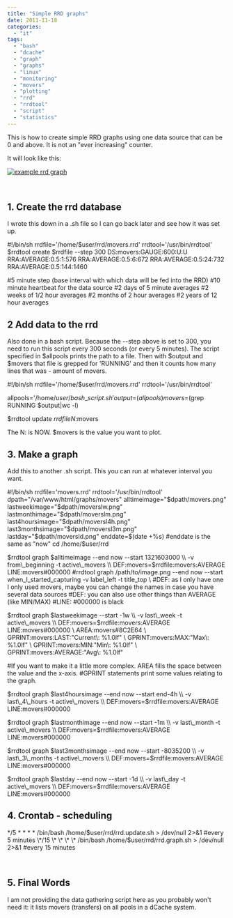 ```yaml
---
title: "Simple RRD graphs"
date: 2011-11-18
categories: 
  - "it"
tags: 
  - "bash"
  - "dcache"
  - "graph"
  - "graphs"
  - "linux"
  - "monitoring"
  - "movers"
  - "plotting"
  - "rrd"
  - "rrdtool"
  - "script"
  - "statistics"
---
```


This is how to create simple RRD graphs using one data source that can be 0 and above. It is not an "ever increasing" counter.

It will look like this:

[![example rrd graph](images/movers-300x96.png "movers")](http://www.guldmyr.com/blog/wp-content/uploads/movers.png)

 

## 1\. Create the rrd database

I wrote this down in a .sh file so I can go back later and see how it was set up.

#!/bin/sh rrdfile='/home/$user/rrd/movers.rrd' rrdtool='/usr/bin/rrdtool' $rrdtool create $rrdfile --step 300 DS:movers:GAUGE:600:U:U RRA:AVERAGE:0.5:1:576 RRA:AVERAGE:0.5:6:672 RRA:AVERAGE:0.5:24:732 RRA:AVERAGE:0.5:144:1460

#5 minute step (base interval with which data will be fed into the RRD) #10 minute heartbeat for the data source #2 days of 5 minute averages #2 weeks of 1/2 hour averages #2 months of 2 hour averages #2 years of 12 hour averages  

## 2 Add data to the rrd

Also done in a bash script. Because the --step above is set to 300, you need to run this script every 300 seconds (or every 5 minutes). The script specified in $allpools prints the path to a file. Then with $output and $movers that file is grepped for 'RUNNING' and then it counts how many lines that was - amount of movers.

#!/bin/sh
rrdfile='/home/$user/rrd/movers.rrd'
rrdtool='/usr/bin/rrdtool'

allpools='/home/$user/bash\_script.sh'
output=$($allpools)
movers=$(grep RUNNING $output|wc -l)

$rrdtool update $rrdfile N:$movers

The N: is NOW. $movers is the value you want to plot.

## 3\. Make a graph

Add this to another .sh script. This you can run at whatever interval you want.

#!/bin/sh
rrdfile='movers.rrd'
rrdtool='/usr/bin/rrdtool'
dpath="/var/www/html/graphs/movers"
alltimeimage="$dpath/movers.png"
lastweekimage="$dpath/moverslw.png"
lastmonthimage="$dpath/moverslm.png"
last4hoursimage="$dpath/moversl4h.png"
last3monthsimage="$dpath/moversl3m.png"
lastday="$dpath/moversld.png"
enddate=$(date +%s)
#enddate is the same as "now"
cd /home/$user/rrd

$rrdtool graph $alltimeimage --end now --start 1321603000 \\
        -v from\_beginning -t active\_movers \\
        DEF:movers=$rrdfile:movers:AVERAGE LINE:movers#000000
#rrdtool graph /path/to/image.png --end now --start when\_I\_started\_capturing -v label\_left -t title\_top \\
#DEF: as I only have one I only used movers, maybe you can change the names in case you have several data sources
#DEF: you can also use other things than AVERAGE (like MIN/MAX)
#LINE: #000000 is black

$rrdtool graph $lastweekimage --start -1w \\
        -v last\_week -t active\_movers \\
        DEF:movers=$rrdfile:movers:AVERAGE LINE:movers#000000 \\
        AREA:movers#8C2E64 \\
        GPRINT:movers:LAST:"Current\\: %1.0lf" \\
        GPRINT:movers:MAX:"Max\\: %1.0lf" \\
        GPRINT:movers:MIN:"Min\\: %1.0lf" \\
        GPRINT:movers:AVERAGE:"Avg\\: %1.0lf"

#If you want to make it a little more complex. AREA fills the space between the value and the x-axis.
#GPRINT statements print some values relating to the graph.

$rrdtool graph $last4hoursimage --end now --start end-4h \\
        -v last\_4\_hours -t active\_movers \\
        DEF:movers=$rrdfile:movers:AVERAGE LINE:movers#000000

$rrdtool graph $lastmonthimage --end now --start -1m \\
        -v last\_month -t active\_movers \\
        DEF:movers=$rrdfile:movers:AVERAGE LINE:movers#000000

$rrdtool graph $last3monthsimage --end now --start -8035200 \\
        -v last\_3\_months -t active\_movers \\
        DEF:movers=$rrdfile:movers:AVERAGE LINE:movers#000000

$rrdtool graph $lastday --end now --start -1d \\
        -v last\_day -t active\_movers \\
        DEF:movers=$rrdfile:movers:AVERAGE LINE:movers#000000

## 4\. Crontab - scheduling

\*/5 \* \* \* \* /bin/bash /home/$user/rrd/rrd.update.sh > /dev/null 2>&1 #every 5 minutes \*/15 \* \* \* \* /bin/bash /home/$user/rrd/rrd.graph.sh > /dev/null 2>&1 #every 15 minutes

 

## 5\. Final Words

I am not providing the data gathering script here as you probably won't need it: it lists movers (transfers) on all pools in a dCache system.
